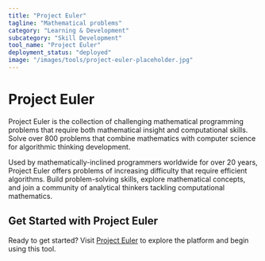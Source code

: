 ```yaml
---
title: "Project Euler"
tagline: "Mathematical problems"
category: "Learning & Development"
subcategory: "Skill Development"
tool_name: "Project Euler"
deployment_status: "deployed"
image: "/images/tools/project-euler-placeholder.jpg"
---
```


# Project Euler

Project Euler is the collection of challenging mathematical programming problems that require both mathematical insight and computational skills. Solve over 800 problems that combine mathematics with computer science for algorithmic thinking development.

Used by mathematically-inclined programmers worldwide for over 20 years, Project Euler offers problems of increasing difficulty that require efficient algorithms. Build problem-solving skills, explore mathematical concepts, and join a community of analytical thinkers tackling computational mathematics.
## Get Started with Project Euler

Ready to get started? Visit [Project Euler](https://projecteuler.com) to explore the platform and begin using this tool.
